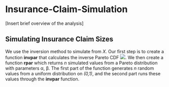 # Insurance-Claim-Simulation

[Insert brief overview of the analysis]


## Simulating Insurance Claim Sizes

We use the inversion method to simulate from *X*. Our first step is to create a function **invpar** that calculates the inverse Pareto CDF <img src="https://render.githubusercontent.com/render/math?math=F^{-1}(u)">. We then create a function **rpar** which returns *n* simulated values from a Pareto distribution with parameters α, β. The first part of the function generates *n* random values from a uniform distribution on *(0,1)*, and the second part runs these values through the **invpar** function.

## 

